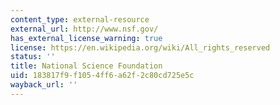 ```yaml
---
content_type: external-resource
external_url: http://www.nsf.gov/
has_external_license_warning: true
license: https://en.wikipedia.org/wiki/All_rights_reserved
status: ''
title: National Science Foundation
uid: 183817f9-f105-4ff6-a62f-2c80cd725e5c
wayback_url: ''
---
```

